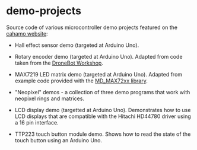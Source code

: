 # demo-projects

Source code of various microcontroller demo projects featured on the [cahamo website](https://cahamo.delphidabbler.com):

* Hall effect sensor demo (targeted at Arduino Uno).

* Rotary encoder demo (targeted at Arduino Uno). Adapted from code taken from the [DroneBot Workshop](https://dronebotworkshop.com/rotary-encoders-arduino/).

* MAX7219 LED matrix demo (targeted at Arduino Uno). Adapted from example code provided with the [MD_MAX72xx library](https://majicdesigns.github.io/MD_MAX72XX/).

* &quot;Neopixel&quot; demos - a collection of three demo programs that work with neopixel rings and matrices.

* LCD display demo (targetted at Arduino Uno). Demonstrates how to use LCD displays that are compatible with the Hitachi HD44780 driver using a 16 pin interface.

* TTP223 touch button module demo. Shows how to read the state of the touch button using an Arduino Uno.

